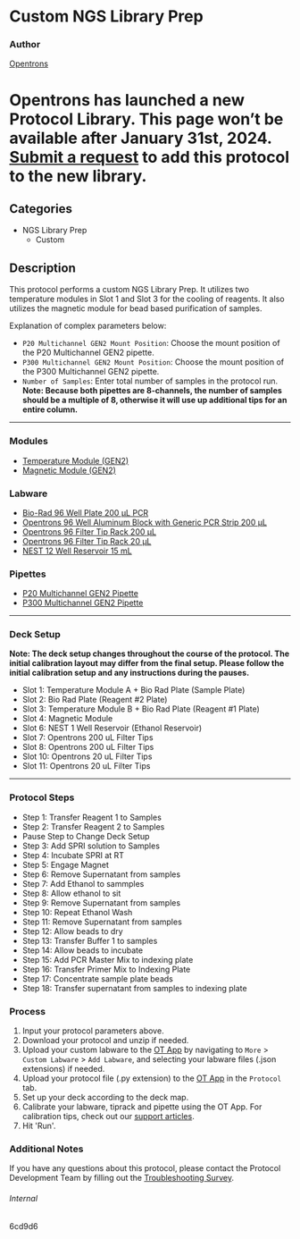 # Custom NGS Library Prep

### Author
[Opentrons](https://opentrons.com/)


# Opentrons has launched a new Protocol Library. This page won’t be available after January 31st, 2024. [Submit a request](https://docs.google.com/forms/d/e/1FAIpQLSdYYp9QCKow4nn0KlCVsMS3HX0eJ0N9O7-erajKvcpT0lWbSg/viewform) to add this protocol to the new library.

## Categories
* NGS Library Prep
	* Custom

## Description
This protocol performs a custom NGS Library Prep. It utilizes two temperature modules in Slot 1 and Slot 3 for the cooling of reagents. It also utilizes the magnetic module for bead based purification of samples.

Explanation of complex parameters below:
* `P20 Multichannel GEN2 Mount Position`: Choose the mount position of the P20 Multichannel GEN2 pipette.
* `P300 Multichannel GEN2 Mount Position`: Choose the mount position of the P300 Multichannel GEN2 pipette.
* `Number of Samples`: Enter total number of samples in the protocol run. **Note: Because both pipettes are 8-channels, the number of samples should be a multiple of 8, otherwise it will use up additional tips for an entire column.**

---

### Modules
* [Temperature Module (GEN2)](https://shop.opentrons.com/collections/hardware-modules/products/tempdeck)
* [Magnetic Module (GEN2)](https://shop.opentrons.com/collections/hardware-modules/products/magdeck)

### Labware
* [Bio-Rad 96 Well Plate 200 µL PCR](https://labware.opentrons.com/biorad_96_wellplate_200ul_pcr/)
* [Opentrons 96 Well Aluminum Block with Generic PCR Strip 200 µL](https://labware.opentrons.com/opentrons_96_aluminumblock_generic_pcr_strip_200ul/)
* [Opentrons 96 Filter Tip Rack 200 µL](https://labware.opentrons.com/opentrons_96_filtertiprack_200ul/)
* [Opentrons 96 Filter Tip Rack 20 µL](https://labware.opentrons.com/opentrons_96_filtertiprack_20ul/)
* [NEST 12 Well Reservoir 15 mL](https://labware.opentrons.com/nest_12_reservoir_15ml/)

### Pipettes
* [P20 Multichannel GEN2 Pipette](https://shop.opentrons.com/collections/ot-2-robot/products/8-channel-electronic-pipette?variant=5978988707869)
* [P300 Multichannel GEN2 Pipette](https://shop.opentrons.com/collections/ot-2-robot/products/8-channel-electronic-pipette?variant=5984202489885)

---

### Deck Setup
**Note: The deck setup changes throughout the course of the protocol. The initial calibration layout may differ from the final setup. Please follow the initial calibration setup and any instructions during the pauses.**

* Slot 1: Temperature Module A + Bio Rad Plate (Sample Plate)
* Slot 2: Bio Rad Plate (Reagent #2 Plate)
* Slot 3: Temperature Module B + Bio Rad Plate (Reagent #1 Plate)
* Slot 4: Magnetic Module
* Slot 6: NEST 1 Well Reservoir (Ethanol Reservoir)
* Slot 7: Opentrons 200 uL Filter Tips
* Slot 8: Opentrons 200 uL Filter Tips
* Slot 10: Opentrons 20 uL Filter Tips
* Slot 11: Opentrons 20 uL Filter Tips

---

### Protocol Steps
* Step 1: Transfer Reagent 1 to Samples
* Step 2: Transfer Reagent 2 to Samples
* Pause Step to Change Deck Setup
* Step 3: Add SPRI solution to Samples
* Step 4: Incubate SPRI at RT
* Step 5: Engage Magnet
* Step 6: Remove Supernatant from samples
* Step 7: Add Ethanol to sammples
* Step 8: Allow ethanol to sit
* Step 9: Remove Supernatant from samples
* Step 10: Repeat Ethanol Wash
* Step 11: Remove Supernatant from samples
* Step 12: Allow beads to dry
* Step 13: Transfer Buffer 1 to samples
* Step 14: Allow beads to incubate
* Step 15: Add PCR Master Mix to indexing plate
* Step 16: Transfer Primer Mix to Indexing Plate
* Step 17: Concentrate sample plate beads
* Step 18: Transfer supernatant from samples to indexing plate

### Process
1. Input your protocol parameters above.
2. Download your protocol and unzip if needed.
3. Upload your custom labware to the [OT App](https://opentrons.com/ot-app) by navigating to `More` > `Custom Labware` > `Add Labware`, and selecting your labware files (.json extensions) if needed.
4. Upload your protocol file (.py extension) to the [OT App](https://opentrons.com/ot-app) in the `Protocol` tab.
5. Set up your deck according to the deck map.
6. Calibrate your labware, tiprack and pipette using the OT App. For calibration tips, check out our [support articles](https://support.opentrons.com/en/collections/1559720-guide-for-getting-started-with-the-ot-2).
7. Hit 'Run'.

### Additional Notes
If you have any questions about this protocol, please contact the Protocol Development Team by filling out the [Troubleshooting Survey](https://protocol-troubleshooting.paperform.co/).

###### Internal
6cd9d6